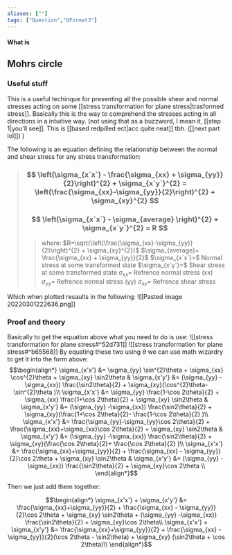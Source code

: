```yaml
---
aliases: [""]
tags: ["Question","QFormat3"]
---
```


#### What is
## Mohrs circle
### Useful stuff
This is a useful techinque for presenting all the possible shear and normal stresses acting on some [[stress transformation for plane stress|trasformed stress]]. Basically this is the way to comprehend the stresses acting in all directions in a intuitive way. (not using that as a buzzword, I mean it, [[step 1|you'll see]]. This is [[based redpilled ect|acc quite neat]] tbh. ([[next part lol]]) )

The following is an equation defining the relationship between the normal and shear stress for any stress transformation:

> ### $$ \left(\sigma_{x`x`} - \frac{\sigma_{xx} + \sigma_{yy}}{2}\right)^{2} + \sigma_{x`y`}^{2} = \left(\frac{\sigma_{xx}-\sigma_{yy}}{2}\right)^{2} + \sigma_{xy}^{2} $$ 
> ### $$ \left(\sigma_{x`x`} - \sigma_{average} \right)^{2} + \sigma_{x`y`}^{2} = R $$ 
>> where:
>> $R=\sqrt{\left(\frac{\sigma_{xx}-\sigma_{yy}}{2}\right)^{2} + \sigma_{xy}^{2}}$ 
>> $\sigma_{average}= \frac{\sigma_{xx} + \sigma_{yy}}{2}$
>> $\sigma_{x`x`}=$ Normal stress at some transformed state
>> $\sigma_{x`y`}=$ Shear stress at some transformed state
>> $\sigma_{xx}=$ Refrence normal stress (xx)
>> $\sigma_{yy}=$ Refrence normal stress (yy)
>> $\sigma_{xy}=$ Refrence shear stress

Which when plotted resaults in the following:
![[Pasted image 20220301222636.png]]

### Proof and theory
Basically to get the equation above what you need to do is use:
![[stress transformation for plane stress#^52d731]]
![[stress transformation for plane stress#^b65568]]
By equating these two using $\theta$ we can use math wizardry to get it into the form above:
$$\begin{align*}
\sigma_{x'x'} &= \sigma_{yy} \sin^{2}\theta + \sigma_{xx} \cos^{2}\theta + \sigma_{xy} \sin2\theta & \sigma_{x'y'} &= (\sigma_{yy} -\sigma_{xx}) \frac{\sin2\theta}{2}  + \sigma_{xy}(\cos^{2}\theta- \sin^{2}\theta )\\
\sigma_{x'x'} &= \sigma_{yy} \frac{1-\cos 2\theta}{2} + \sigma_{xx} \frac{1+\cos 2\theta}{2} + \sigma_{xy} \sin2\theta & \sigma_{x'y'} &= (\sigma_{yy} -\sigma_{xx}) \frac{\sin2\theta}{2}  + \sigma_{xy}(\frac{1+\cos 2\theta}{2}- \frac{1-\cos 2\theta}{2} )\\
\sigma_{x'x'} &=  \frac{\sigma_{yy}-\sigma_{yy}\cos 2\theta}{2} + \frac{\sigma_{xx}+\sigma_{xx}\cos 2\theta}{2} + \sigma_{xy} \sin2\theta & 
\sigma_{x'y'} &= (\sigma_{yy} -\sigma_{xx}) \frac{\sin2\theta}{2}  + \sigma_{xy}(\frac{\cos 2\theta}{2}+ \frac{\cos 2\theta}{2} )\\
\sigma_{x'x'} &=  \frac{\sigma_{xx}+\sigma_{yy}}{2} + \frac{\sigma_{xx} - \sigma_{yy}}{2}\cos 2\theta + \sigma_{xy} \sin2\theta & 
\sigma_{x'y'} &= (\sigma_{yy} -\sigma_{xx}) \frac{\sin2\theta}{2}  + \sigma_{xy}\cos 2\theta \\
\end{align*}$$

Then we just add them together:

$$\begin{align*}
\sigma_{x'x'} + \sigma_{x'y'} &=  \frac{\sigma_{xx}+\sigma_{yy}}{2} + \frac{\sigma_{xx} - \sigma_{yy}}{2}\cos 2\theta + \sigma_{xy} \sin2\theta + (\sigma_{yy} -\sigma_{xx}) \frac{\sin2\theta}{2}  + \sigma_{xy}\cos 2\theta\\
\sigma_{x'x'} + \sigma_{x'y'} &=  \frac{\sigma_{xx}+\sigma_{yy}}{2} + \frac{\sigma_{xx} - \sigma_{yy}}{2}(\cos 2\theta - \sin2\theta) + \sigma_{xy} (\sin2\theta   + \cos 2\theta)\\
\end{align*}$$
